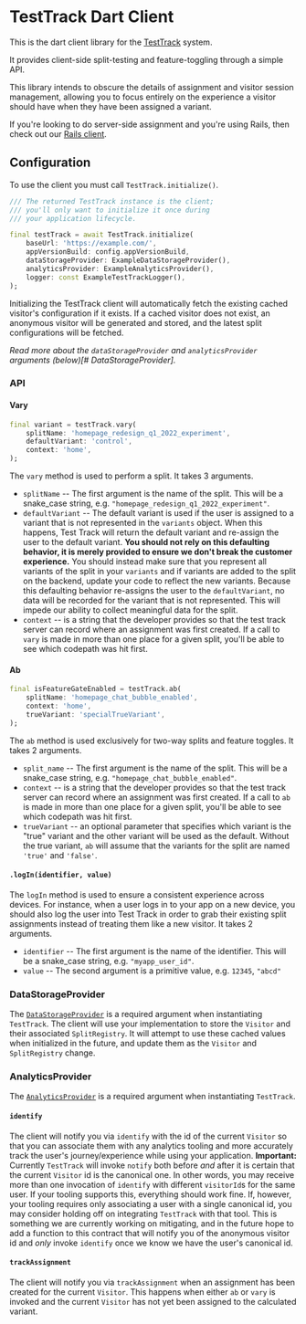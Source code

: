 # TestTrack Dart Client

This is the dart client library for the [TestTrack](https://github.com/Betterment/test_track) system.

It provides client-side split-testing and feature-toggling through a simple API.

This library intends to obscure the details of assignment and visitor session management, allowing you to focus entirely on the experience a visitor should have when they have been assigned a variant.

If you're looking to do server-side assignment and you're using Rails, then check out our [Rails client](https://github.com/Betterment/test_track_rails_client).

## Configuration

To use the client you must call `TestTrack.initialize()`.

```dart
/// The returned TestTrack instance is the client;
/// you'll only want to initialize it once during
/// your application lifecycle.

final testTrack = await TestTrack.initialize(
    baseUrl: 'https://example.com/',
    appVersionBuild: config.appVersionBuild,
    dataStorageProvider: ExampleDataStorageProvider(),
    analyticsProvider: ExampleAnalyticsProvider(),
    logger: const ExampleTestTrackLogger(),
);
```

Initializing the TestTrack client will automatically fetch the existing cached visitor's configuration if it exists. If a cached visitor does not exist, an anonymous visitor will be generated and stored, and the latest split configurations will be fetched.

_Read more about the `dataStorageProvider` and `analyticsProvider` arguments (below)[# DataStorageProvider]._

### API

#### Vary

```dart
final variant = testTrack.vary(
    splitName: 'homepage_redesign_q1_2022_experiment',
    defaultVariant: 'control',
    context: 'home',
);
```

The `vary` method is used to perform a split. It takes 3 arguments.

- `splitName` -- The first argument is the name of the split. This will be a snake_case string, e.g. `"homepage_redesign_q1_2022_experiment"`.
- `defaultVariant` -- The default variant is used if the user is assigned to a variant that is not represented in the `variants` object. When this happens, Test Track will return the default variant and re-assign the user to the default variant. **You should not rely on this defaulting behavior, it is merely provided to ensure we don't break the customer experience.** You should instead make sure that you represent all variants of the split in your `variants` and if variants are added to the split on the backend, update your code to reflect the new variants. Because this defaulting behavior re-assigns the user to the `defaultVariant`, no data will be recorded for the variant that is not represented. This will impede our ability to collect meaningful data for the split.
- `context` -- is a string that the developer provides so that the test track server can record where an assignment was first created. If a call to `vary` is made in more than one place for a given split, you'll be able to see which codepath was hit first.

#### Ab

```dart
final isFeatureGateEnabled = testTrack.ab(
    splitName: 'homepage_chat_bubble_enabled',
    context: 'home',
    trueVariant: 'specialTrueVariant',
);
```
The `ab` method is used exclusively for two-way splits and feature toggles. It takes 2 arguments.

- `split_name` -- The first argument is the name of the split. This will be a snake_case string, e.g. `"homepage_chat_bubble_enabled"`.
- `context` -- is a string that the developer provides so that the test track server can record where an assignment was first created. If a call to `ab` is made in more than one place for a given split, you'll be able to see which codepath was hit first.
- `trueVariant` -- an optional parameter that specifies which variant is the "true" variant and the other variant will be used as the default. Without the true variant, `ab` will assume that the variants for the split are named `'true'` and `'false'`.

#### `.logIn(identifier, value)`

The `logIn` method is used to ensure a consistent experience across devices. For instance, when a user logs in to your app on a new device, you should also log the user into Test Track in order to grab their existing split assignments instead of treating them like a new visitor. It takes 2 arguments.

- `identifier` -- The first argument is the name of the identifier. This will be a snake_case string, e.g. `"myapp_user_id"`.
- `value` -- The second argument is a primitive value, e.g. `12345`, `"abcd"`

### DataStorageProvider

The [`DataStorageProvider`](lib/src/persistence/data_storage_provider.dart) is a required argument when instantiating `TestTrack`. The client will use your implementation to store the `Visitor` and their associated `SplitRegistry`. It will attempt to use these cached values when initialized in the future, and update them as the `Visitor` and `SplitRegistry` change.

### AnalyticsProvider

The [`AnalyticsProvider`](lib/src/analytics/analytics_provider.dart) is a required argument when instantiating `TestTrack`.

#### `identify`

The client will notify you via `identify` with the id of the current `Visitor` so that you can associate them with any analytics tooling and more accurately track the user's journey/experience while using your application. **Important:** Currently `TestTrack` will invoke `notify` both before _and_ after it is certain that the current `Visitor` id is the canonical one. In other words, you may receive more than one invocation of `identify` with different `visitorId`s for the same user. If your tooling supports this, everything should work fine. If, however, your tooling requires only associating a user with a single canonical id, you may consider holding off on integrating `TestTrack` with that tool. This is something we are currently working on mitigating, and in the future hope to add a function to this contract that will notify you of the anonymous visitor id and _only_ invoke `identify` once we know we have the user's canonical id.

#### `trackAssignment`

The client will notify you via `trackAssignment` when an assignment has been created for the current `Visitor`. This happens when either `ab` or `vary` is invoked and the current `Visitor` has not yet been assigned to the calculated variant.
